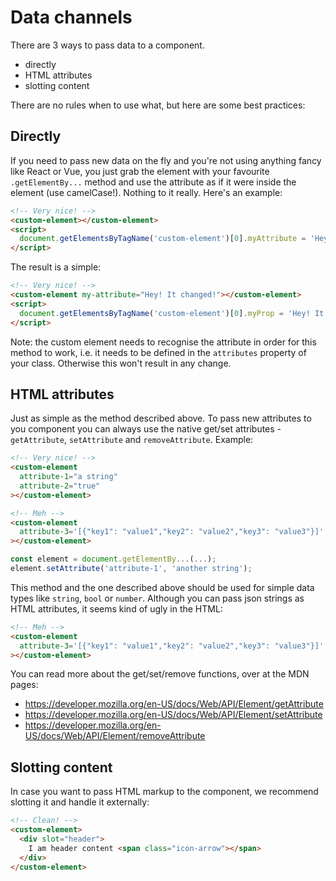 # Data channels
There are 3 ways to pass data to a component.
- directly
- HTML attributes
- slotting content

There are no rules when to use what, but here are some best practices:

## Directly
If you need to pass new data on the fly and you're not using anything fancy like React or Vue, you
just grab the element with your favourite `.getElementBy...` method and use the attribute as if it
were inside the element (use camelCase!). Nothing to it really. Here's an example:

```html
<!-- Very nice! -->
<custom-element></custom-element>
<script>
  document.getElementsByTagName('custom-element')[0].myAttribute = 'Hey! It changed!';
</script>
```

The result is a simple:

```html
<!-- Very nice! -->
<custom-element my-attribute="Hey! It changed!"></custom-element>
<script>
  document.getElementsByTagName('custom-element')[0].myProp = 'Hey! It changed!';
</script>
```

Note: the custom element needs to recognise the attribute in order for this method to work, i.e. it
needs to be defined in the `attributes` property of your class. Otherwise this won't result in any
change.

## HTML attributes
Just as simple as the method described above. To pass new attributes to you component you can always
use the native get/set attributes - `getAttribute`, `setAttribute` and `removeAttribute`. Example:

```html
<!-- Very nice! -->
<custom-element
  attribute-1="a string"
  attribute-2="true"
></custom-element>

<!-- Meh -->
<custom-element
  attribute-3='[{"key1": "value1","key2": "value2","key3": "value3"}]'
></custom-element>
```

```javascript
const element = document.getElementBy...(...);
element.setAttribute('attribute-1', 'another string');
```

This method and the one described above should be used for simple data types like `string`, `bool`
or `number`. Although you can pass json strings as HTML attributes, it seems kind of ugly in the
HTML:

```html
<!-- Meh -->
<custom-element
  attribute-3='[{"key1": "value1","key2": "value2","key3": "value3"}]'
></custom-element>
```

You can read more about the get/set/remove functions, over at the MDN pages:
- https://developer.mozilla.org/en-US/docs/Web/API/Element/getAttribute
- https://developer.mozilla.org/en-US/docs/Web/API/Element/setAttribute
- https://developer.mozilla.org/en-US/docs/Web/API/Element/removeAttribute

## Slotting content
In case you want to pass HTML markup to the component, we recommend slotting it and handle it
externally:

```html
<!-- Clean! -->
<custom-element>
  <div slot="header">
    I am header content <span class="icon-arrow"></span>
  </div>
</custom-element>
```
